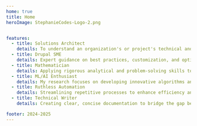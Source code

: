 ```yaml
---
home: true
title: Home
heroImage: StephanieCodes-Logo-2.png


features:
  - title: Solutions Architect
    details: To understand an organization's or project's technical and strategic goals, aligning them with the right technologies, and ensuring a seamless integration that drives efficiency and innovation are my primary responsibilities.
  - title: Drupal SME
    details: Expert guidance on best practices, customization, and optimization to ensure your Drupal projects meet both your business objectives and technical requirements.
  - title: Mathematician
    details: Applying rigorous analytical and problem-solving skills to understand complex systems, uncover data patterns, and turn theoretical concepts into practical applications, to drive innovation and inform decision-making in diverse industries.
  - title: ML/AI Enthusiast
    details: My research focuses on developing innovative algorithms and models that can enhance decision-making, automate processes, and, most importantly, uncover valuable insights from data.
  - title: Ruthless Automation
    details: Streamlining repetitive processes to enhance efficiency and productivity and eliminate time-consuming manual work to allow to focus on strategic activities and innovation.
  - title: Technical Writer
    details: Creating clear, concise documentation to bridge the gap between complex technology and audience understanding.

footer: 2024-2025
---
```


 [//]: # "This is the content of home page. Check [Home Page Docs][default-theme-home] for more details"

[default-theme-home]: https://vuejs.press/reference/default-theme/frontmatter.html#home-page
